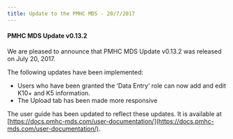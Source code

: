 ```yaml
---
title: Update to the PMHC MDS - 20/7/2017
---
```


#### PMHC MDS Update v0.13.2

We are pleased to announce that PMHC MDS Update v0.13.2 was released on July 20, 2017.

The following updates have been implemented:

* Users who have been granted the ‘Data Entry’ role can now add and edit K10+ and K5 information.
* The Upload tab has been made more responsive

The user guide has been updated to reflect these updates. It is available at [https://docs.pmhc-mds.com/user-documentation/](https://docs.pmhc-mds.com/user-documentation/).
